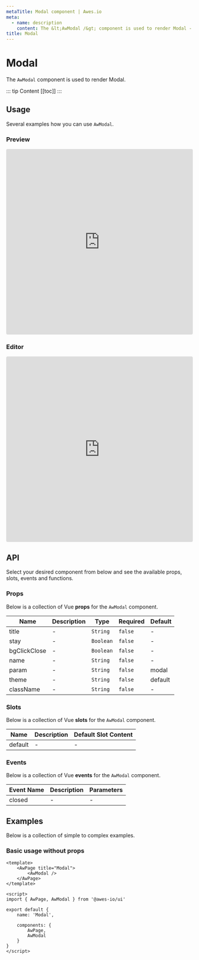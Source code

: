```yaml
---
metaTitle: Modal сomponent | Awes.io
meta:
  - name: description
    content: The &lt;AwModal /&gt; component is used to render Modal - UI Vue component for Awes.io.
title: Modal
---
```

# Modal

The `AwModal` component is used to render Modal.

::: tip Content
[[toc]]
:::

## Usage
Several examples how you can use `AwModal`.

### Preview
<iframe
     src='https://codesandbox.io/embed/github/awes-io/client/tree/master/examples/basic-ui?autoresize=1&fontsize=14&hidenavigation=1&initialpath=%2Faw-modal&module=%2Fpages%2Faw-modal.vue&theme=dark&view=preview'
     style='width:100%; height:500px; border:0; border-radius: 4px; overflow:hidden;'
     title='basic-ui'
     allow='geolocation; microphone; camera; midi; vr; accelerometer; gyroscope; payment; ambient-light-sensor; encrypted-media; usb'
     sandbox='allow-modals allow-forms allow-popups allow-scripts allow-same-origin'
   ></iframe>

### Editor
<iframe
     src='https://codesandbox.io/embed/github/awes-io/client/tree/master/examples/basic-ui?autoresize=1&fontsize=14&hidenavigation=1&initialpath=%2Faw-modal&module=%2Fpages%2Faw-modal.vue&theme=dark&view=editor'
     style='width:100%; height:500px; border:0; border-radius: 4px; overflow:hidden;'
     title='basic-ui'
     allow='geolocation; microphone; camera; midi; vr; accelerometer; gyroscope; payment; ambient-light-sensor; encrypted-media; usb'
     sandbox='allow-modals allow-forms allow-popups allow-scripts allow-same-origin'
   ></iframe>

## API
Select your desired component from below and see the available props, slots, events and functions.

### Props
Below is a collection of Vue **props** for the `AwModal` component.
<!-- @vuese:AwModal:props:start -->
|Name|Description|Type|Required|Default|
|---|---|---|---|---|
|title|-|`String`|`false`|-|
|stay|-|`Boolean`|`false`|-|
|bgClickClose|-|`Boolean`|`false`|-|
|name|-|`String`|`false`|-|
|param|-|`String`|`false`|modal|
|theme|-|`String`|`false`|default|
|className|-|`String`|`false`|-|

<!-- @vuese:AwModal:props:end -->


### Slots
Below is a collection of Vue **slots** for the `AwModal` component.
<!-- @vuese:AwModal:slots:start -->
|Name|Description|Default Slot Content|
|---|---|---|
|default|-|-|

<!-- @vuese:AwModal:slots:end -->



### Events
Below is a collection of Vue **events** for the `AwModal` component.
<!-- @vuese:AwModal:events:start -->
|Event Name|Description|Parameters|
|---|---|---|
|closed|-|-|

<!-- @vuese:AwModal:events:end -->



## Examples
Below is a collection of simple to complex examples.

### Basic usage without props
```vue
<template>
    <AwPage title="Modal">
        <AwModal />
    </AwPage>
</template>

<script>
import { AwPage, AwModal } from '@awes-io/ui'

export default {
    name: 'Modal',

    components: {
        AwPage,
        AwModal
    }
}
</script>

```

